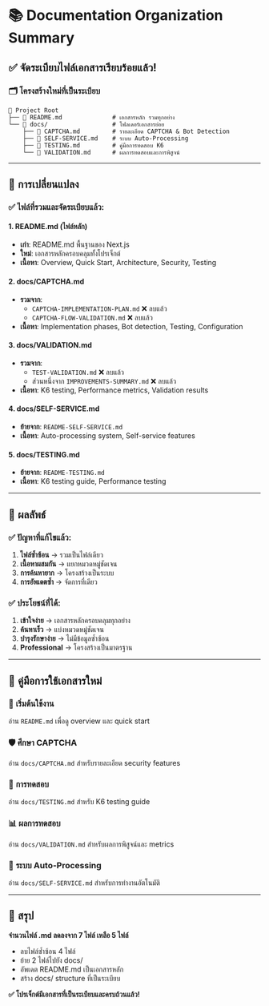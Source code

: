 # 📚 Documentation Organization Summary

## ✅ จัดระเบียบไฟล์เอกสารเรียบร้อยแล้ว!

### 🗂️ โครงสร้างใหม่ที่เป็นระเบียบ

```
📁 Project Root
├── 📄 README.md              # เอกสารหลัก รวมทุกอย่าง
└── 📁 docs/                  # โฟลเดอร์เอกสารย่อย
    ├── 📄 CAPTCHA.md         # รายละเอียด CAPTCHA & Bot Detection
    ├── 📄 SELF-SERVICE.md    # ระบบ Auto-Processing
    ├── 📄 TESTING.md         # คู่มือการทดสอบ K6
    └── 📄 VALIDATION.md      # ผลการทดสอบและการพิสูจน์
```

---

## 🔄 การเปลี่ยนแปลง

### ✅ **ไฟล์ที่รวมและจัดระเบียบแล้ว:**

#### 1. **README.md** (ไฟล์หลัก)

- **เก่า**: README.md พื้นฐานของ Next.js
- **ใหม่**: เอกสารหลักครอบคลุมทั้งโปรเจ็กต์
- **เนื้อหา**: Overview, Quick Start, Architecture, Security, Testing

#### 2. **docs/CAPTCHA.md**

- **รวมจาก**:
  - `CAPTCHA-IMPLEMENTATION-PLAN.md` ❌ ลบแล้ว
  - `CAPTCHA-FLOW-VALIDATION.md` ❌ ลบแล้ว
- **เนื้อหา**: Implementation phases, Bot detection, Testing, Configuration

#### 3. **docs/VALIDATION.md**

- **รวมจาก**:
  - `TEST-VALIDATION.md` ❌ ลบแล้ว
  - ส่วนหนึ่งจาก `IMPROVEMENTS-SUMMARY.md` ❌ ลบแล้ว
- **เนื้อหา**: K6 testing, Performance metrics, Validation results

#### 4. **docs/SELF-SERVICE.md**

- **ย้ายจาก**: `README-SELF-SERVICE.md`
- **เนื้อหา**: Auto-processing system, Self-service features

#### 5. **docs/TESTING.md**

- **ย้ายจาก**: `README-TESTING.md`
- **เนื้อหา**: K6 testing guide, Performance testing

---

## 🎯 ผลลัพธ์

### ✅ **ปัญหาที่แก้ไขแล้ว:**

1. **ไฟล์ซ้ำซ้อน** → รวมเป็นไฟล์เดียว
2. **เนื้อหาผสมกัน** → แยกหมวดหมู่ชัดเจน
3. **การค้นหายาก** → โครงสร้างเป็นระบบ
4. **การอัพเดตซ้ำ** → จัดการที่เดียว

### ✅ **ประโยชน์ที่ได้:**

1. **เข้าใจง่าย** → เอกสารหลักครอบคลุมทุกอย่าง
2. **ค้นหาเร็ว** → แบ่งหมวดหมู่ชัดเจน
3. **บำรุงรักษาง่าย** → ไม่มีข้อมูลซ้ำซ้อน
4. **Professional** → โครงสร้างเป็นมาตรฐาน

---

## 📖 คู่มือการใช้เอกสารใหม่

### 🚀 **เริ่มต้นใช้งาน**

อ่าน `README.md` เพื่อดู overview และ quick start

### 🛡️ **ศึกษา CAPTCHA**

อ่าน `docs/CAPTCHA.md` สำหรับรายละเอียด security features

### 🧪 **การทดสอบ**

อ่าน `docs/TESTING.md` สำหรับ K6 testing guide

### 📊 **ผลการทดสอบ**

อ่าน `docs/VALIDATION.md` สำหรับผลการพิสูจน์และ metrics

### 🔄 **ระบบ Auto-Processing**

อ่าน `docs/SELF-SERVICE.md` สำหรับการทำงานอัตโนมัติ

---

## 🎯 สรุป

**จำนวนไฟล์ .md ลดลงจาก 7 ไฟล์ เหลือ 5 ไฟล์**

- ลบไฟล์ซ้ำซ้อน 4 ไฟล์
- ย้าย 2 ไฟล์ไปยัง docs/
- อัพเดต README.md เป็นเอกสารหลัก
- สร้าง docs/ structure ที่เป็นระเบียบ

**✅ โปรเจ็กต์มีเอกสารที่เป็นระเบียบและครบถ้วนแล้ว!**
